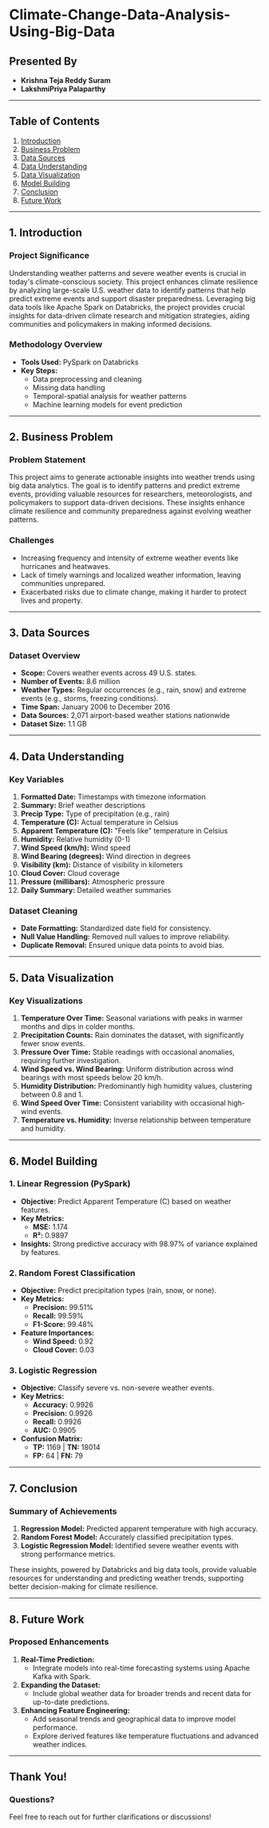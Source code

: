 # Climate-Change-Data-Analysis-Using-Big-Data
## Presented By
- **Krishna Teja Reddy Suram**
- **LakshmiPriya Palaparthy**

---

## Table of Contents

1. [Introduction](#introduction)
2. [Business Problem](#business-problem)
3. [Data Sources](#data-sources)
4. [Data Understanding](#data-understanding)
5. [Data Visualization](#data-visualization)
6. [Model Building](#model-building)
7. [Conclusion](#conclusion)
8. [Future Work](#future-work)

---

## 1. Introduction

### Project Significance
Understanding weather patterns and severe weather events is crucial in today's climate-conscious society. This project enhances climate resilience by analyzing large-scale U.S. weather data to identify patterns that help predict extreme events and support disaster preparedness. Leveraging big data tools like Apache Spark on Databricks, the project provides crucial insights for data-driven climate research and mitigation strategies, aiding communities and policymakers in making informed decisions.

### Methodology Overview
- **Tools Used:** PySpark on Databricks
- **Key Steps:**
  - Data preprocessing and cleaning
  - Missing data handling
  - Temporal-spatial analysis for weather patterns
  - Machine learning models for event prediction

---

## 2. Business Problem

### Problem Statement
This project aims to generate actionable insights into weather trends using big data analytics. The goal is to identify patterns and predict extreme events, providing valuable resources for researchers, meteorologists, and policymakers to support data-driven decisions. These insights enhance climate resilience and community preparedness against evolving weather patterns.

### Challenges
- Increasing frequency and intensity of extreme weather events like hurricanes and heatwaves.
- Lack of timely warnings and localized weather information, leaving communities unprepared.
- Exacerbated risks due to climate change, making it harder to protect lives and property.

---

## 3. Data Sources

### Dataset Overview
- **Scope:** Covers weather events across 49 U.S. states.
- **Number of Events:** 8.6 million
- **Weather Types:** Regular occurrences (e.g., rain, snow) and extreme events (e.g., storms, freezing conditions).
- **Time Span:** January 2006 to December 2016
- **Data Sources:** 2,071 airport-based weather stations nationwide
- **Dataset Size:** 1.1 GB

---

## 4. Data Understanding

### Key Variables
1. **Formatted Date:** Timestamps with timezone information
2. **Summary:** Brief weather descriptions
3. **Precip Type:** Type of precipitation (e.g., rain)
4. **Temperature (C):** Actual temperature in Celsius
5. **Apparent Temperature (C):** "Feels like" temperature in Celsius
6. **Humidity:** Relative humidity (0-1)
7. **Wind Speed (km/h):** Wind speed
8. **Wind Bearing (degrees):** Wind direction in degrees
9. **Visibility (km):** Distance of visibility in kilometers
10. **Cloud Cover:** Cloud coverage
11. **Pressure (millibars):** Atmospheric pressure
12. **Daily Summary:** Detailed weather summaries

### Dataset Cleaning
- **Date Formatting:** Standardized date field for consistency.
- **Null Value Handling:** Removed null values to improve reliability.
- **Duplicate Removal:** Ensured unique data points to avoid bias.

---

## 5. Data Visualization

### Key Visualizations
1. **Temperature Over Time:** Seasonal variations with peaks in warmer months and dips in colder months.
2. **Precipitation Counts:** Rain dominates the dataset, with significantly fewer snow events.
3. **Pressure Over Time:** Stable readings with occasional anomalies, requiring further investigation.
4. **Wind Speed vs. Wind Bearing:** Uniform distribution across wind bearings with most speeds below 20 km/h.
5. **Humidity Distribution:** Predominantly high humidity values, clustering between 0.8 and 1.
6. **Wind Speed Over Time:** Consistent variability with occasional high-wind events.
7. **Temperature vs. Humidity:** Inverse relationship between temperature and humidity.

---

## 6. Model Building

### 1. Linear Regression (PySpark)
- **Objective:** Predict Apparent Temperature (C) based on weather features.
- **Key Metrics:**
  - **MSE:** 1.174
  - **R²:** 0.9897
- **Insights:** Strong predictive accuracy with 98.97% of variance explained by features.

### 2. Random Forest Classification
- **Objective:** Predict precipitation types (rain, snow, or none).
- **Key Metrics:**
  - **Precision:** 99.51%
  - **Recall:** 99.59%
  - **F1-Score:** 99.48%
- **Feature Importances:**
  - **Wind Speed:** 0.92
  - **Cloud Cover:** 0.03

### 3. Logistic Regression
- **Objective:** Classify severe vs. non-severe weather events.
- **Key Metrics:**
  - **Accuracy:** 0.9926
  - **Precision:** 0.9926
  - **Recall:** 0.9926
  - **AUC:** 0.9905
- **Confusion Matrix:**
  - **TP:** 1169 | **TN:** 18014
  - **FP:** 64 | **FN:** 79

---

## 7. Conclusion

### Summary of Achievements
1. **Regression Model:** Predicted apparent temperature with high accuracy.
2. **Random Forest Model:** Accurately classified precipitation types.
3. **Logistic Regression Model:** Identified severe weather events with strong performance metrics.

These insights, powered by Databricks and big data tools, provide valuable resources for understanding and predicting weather trends, supporting better decision-making for climate resilience.

---

## 8. Future Work

### Proposed Enhancements
1. **Real-Time Prediction:**
   - Integrate models into real-time forecasting systems using Apache Kafka with Spark.
2. **Expanding the Dataset:**
   - Include global weather data for broader trends and recent data for up-to-date predictions.
3. **Enhancing Feature Engineering:**
   - Add seasonal trends and geographical data to improve model performance.
   - Explore derived features like temperature fluctuations and advanced weather indices.

---

## Thank You!
### Questions?
Feel free to reach out for further clarifications or discussions!
